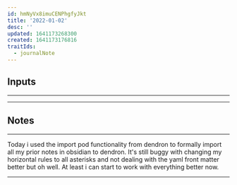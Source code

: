 ```yaml
---
id: hmNyVx8imuCENPhgfyJkt
title: '2022-01-02'
desc: ''
updated: 1641173268300
created: 1641173176816
traitIds:
  - journalNote
---
```


## Inputs

---

---

## Notes

---

Today i used the import pod functionality from dendron to formally import all my prior notes in obsidian to dendron. It's still buggy with changing my horizontal rules to all asterisks and not dealing with the yaml front matter better but oh well. At least i can start to work with everything better now.

---
